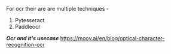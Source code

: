 For ocr their are are multiple techniques - <br />
 1. Pytesseract
 2. Paddleocr


***Ocr and it's usecase***
https://moov.ai/en/blog/optical-character-recognition-ocr <br />

